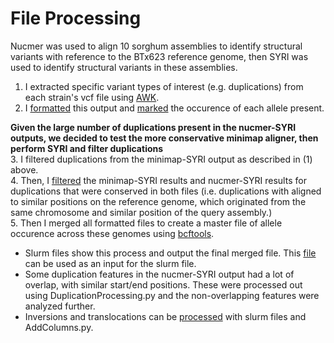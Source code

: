 # File Processing
Nucmer was used to align 10 sorghum assemblies to identify structural variants with reference to the BTx623 reference genome, then SYRI was used to identify structural variants in these assemblies.  
1. I extracted specific variant types of interest (e.g. duplications) from each strain's vcf file using [AWK](DuplicationProc.slurm).
2. I [formatted](DuplicationProcessing.py) this output and [marked](AddColumns.py) the occurence of each allele present.

**Given the large number of duplications present in the nucmer-SYRI outputs, we decided to test the more conservative minimap aligner, then perform SYRI and filter duplications**  
3. I filtered duplications from the minimap-SYRI output as described in (1) above.   
4. Then, I [filtered](DupSyri.py) the minimap-SYRI results and nucmer-SYRI results for duplications that were conserved in both files (i.e. duplications with aligned to similar positions on the reference genome, which originated from the same chromosome and similar position of the query assembly.)  
5. Then I merged all formatted files to create a master file of allele occurence across these genomes using [bcftools](ProcessingConservedDuplications.sh).

- Slurm files show this process and output the final merged file.  This [file](ExampleSyriOutput.vcf) can be used as an input for the slurm file.
- Some duplication features in the nucmer-SYRI output had a lot of overlap, with similar start/end positions.  These were processed out using DuplicationProcessing.py and the non-overlapping features were analyzed further. 
- Inversions and translocations can be [processed](OtherVariants) with slurm files and AddColumns.py.
